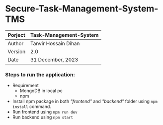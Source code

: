 # Secure-Task-Management-System-TMS

| Porject | Task-Management-System |
| ------- | ---------------------- |
| Author  | Tanvir Hossain Dihan   |
| Version | 2.0                    |
| Date    | 31 December, 2023      |

### Steps to run the application:

-   Requirement
    -   MongoDB in local pc
    -   npm
-   Install npm package in both _"frontend"_ and _"backend"_ folder using `npm install` command.
-   Run frontend using `npm run dev`
-   Run backend using `npm start`
